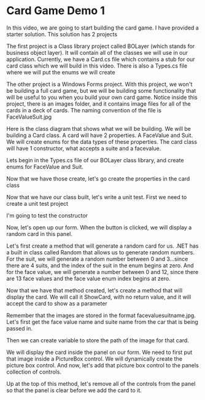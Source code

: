 # Card Game Demo 1

In this video, we are going to start building the card game.  I have provided a starter solution.  This solution has 2 projects

The first project is a Class library project called BOLayer (which stands for business object layer).  It will contain all of the classes we will use in our application.  Currently, we have a Card.cs file which contains a stub for our card class which we will build in this video.  There is also a Types.cs file where we will put the enums we will create

The other project is a Windows Forms project.  With this project, we won't be building a full card game, but we will be building some functionality that will be useful to you when you build your own card game.  Notice inside this project, there is an images folder, and it contains image files for all of the cards  in a deck of cards.  The naming convention of the file is FaceValueSuit.jpg

Here is the class diagram that shows what we will be building.  We will be building a Card class.  A card will have 2 properties.   A FaceValue and Suit.  We will create enums for the data types of these properties.  The card class will have 1 constructor, what accepts a suite and a facevalue.

Lets begin in the Types.cs file of our BOLayer class library, and create enums for FaceValue and Suit.

Now that we have those create, let's go create the properties in the card class

Now that we have our class built, let's write a unit test.  First we need to create a unit test project

I'm going to test the constructor

Now, let's open up our form.  When the button is clicked, we will display a random card in this panel.

Let's first create a method that will generate a random card for us.  .NET has a built in class called Random that allows us to generate random numbers.  For the suit, we will generate a random number between 0 and 3...since there are 4 suits, and the index of the suit in the enum begins at zero.  And for the face value, we will generate a number between 0 and 12, since there are 13 face values and the face value enum index begins at zero.

Now that we have that method created, let's create a method that will display the card.  We will call it ShowCard, with no return value, and it will accept the card to show as a parameter

Remember that the images are stored in the format facevaluesuitname.jpg.  Let's first get the face value name and suite name from the car that is being passed in.

Then we can create  variable to store the path of the image for that card.

We will display the card inside the panel on our form.  We need to first put that image inside a PictureBox control.  We will dynamically create the picture box control.  And now, let's add that picture box control to the panels collection of controls.

Up at the top of this method, let's remove all of the controls from the panel so that the panel is clear before we add the card to it.



